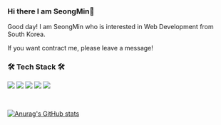 ### Hi there I am SeongMin👋

Good day! I am SeongMin who is interested in Web Development from South Korea.

If you want contract me, please leave a message!

### 🛠 Tech Stack 🛠
<img src="https://img.shields.io/badge/JavaScript-F7DF1E?style=flat-square&logo=JavaScript&logoColor=white"/> <img src="https://img.shields.io/badge/TypeScript-3178C6?style=flat-square&logo=JavaScript&logoColor=white"/> <img src="https://img.shields.io/badge/HTML5-E34F26?style=flat-square&logo=HTML5&logoColor=white"/></a> <img src="https://img.shields.io/badge/Node.js-339933?style=flat-square&logo=Node.js&logoColor=white"/></a> <img src="https://img.shields.io/badge/express-000000?style=flat-square&logo=express&logoColor=white"/>

<br>

[![Anurag's GitHub stats](https://github-readme-stats.vercel.app/api?username=ElleryVernon)](https://github.com/anuraghazra/github-readme-stats)
